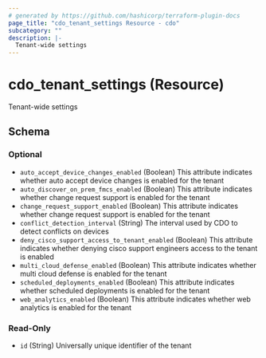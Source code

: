 ```yaml
---
# generated by https://github.com/hashicorp/terraform-plugin-docs
page_title: "cdo_tenant_settings Resource - cdo"
subcategory: ""
description: |-
  Tenant-wide settings
---
```


# cdo_tenant_settings (Resource)

Tenant-wide settings



<!-- schema generated by tfplugindocs -->
## Schema

### Optional

- `auto_accept_device_changes_enabled` (Boolean) This attribute indicates whether auto accept device changes is enabled for the tenant
- `auto_discover_on_prem_fmcs_enabled` (Boolean) This attribute indicates whether change request support is enabled for the tenant
- `change_request_support_enabled` (Boolean) This attribute indicates whether change request support is enabled for the tenant
- `conflict_detection_interval` (String) The interval used by CDO to detect conflicts on devices
- `deny_cisco_support_access_to_tenant_enabled` (Boolean) This attribute indicates whether denying cisco support engineers access to the tenant is enabled
- `multi_cloud_defense_enabled` (Boolean) This attribute indicates whether multi cloud defense is enabled for the tenant
- `scheduled_deployments_enabled` (Boolean) This attribute indicates whether scheduled deployments is enabled for the tenant
- `web_analytics_enabled` (Boolean) This attribute indicates whether web analytics is enabled for the tenant

### Read-Only

- `id` (String) Universally unique identifier of the tenant
